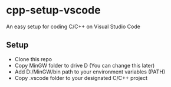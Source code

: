 # cpp-setup-vscode
An easy setup for coding C/C++ on Visual Studio Code
## Setup
* Clone this repo
* Copy MinGW folder to drive D (You can change this later)
* Add D:/MinGW/bin path to your environment variables (PATH)
* Copy .vscode folder to your designated C/C++ project

